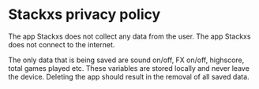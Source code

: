 # Stackxs privacy policy

The app Stackxs does not collect any data from the user.
The app Stackxs does not connect to the internet.

The only data that is being saved are sound on/off, FX on/off, highscore, total games played etc. These variables are stored locally and never leave the device. Deleting the app should result in the removal of all saved data.